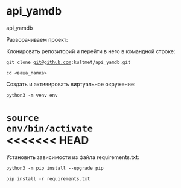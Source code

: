 # api_yamdb
api_yamdb

Разворачиваем проект:

Клонировать репозиторий и перейти в него в командной строке:

<code>git clone git@github.com:kultmet/api_yamdb.git</code><br>

<code>cd <ваша_папка></code><br>

Cоздать и активировать виртуальное окружение:<br>

<code>python3 -m venv env</code><br>

<code>source env/bin/activate</code><br>
<<<<<<< HEAD
=======

Установить зависимости из файла requirements.txt:<br>

<code>python3 -m pip install --upgrade pip</code><br>

<code>pip install -r requirements.txt</code><br>
